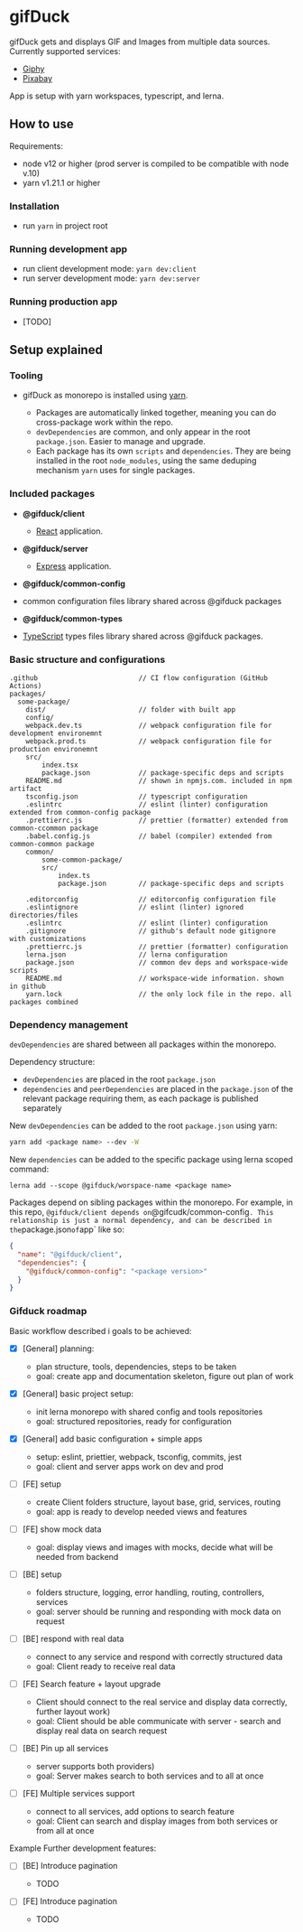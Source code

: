 # gifDuck

gifDuck gets and displays GIF and Images from multiple data sources. Currently supported services:

- [Giphy](https://developers.giphy.com/docs/)
- [Pixabay](https://pixabay.com/api/docs/)

App is setup with yarn workspaces, typescript, and lerna.

## How to use

Requirements:

- node v12 or higher (prod server is compiled to be compatible with node v.10)
- yarn v1.21.1 or higher

### Installation

- run `yarn` in project root

### Running development app

- run client development mode: `yarn dev:client`
- run server development mode: `yarn dev:server`

### Running production app

- [TODO]

## Setup explained

### Tooling

- gifDuck as monorepo is installed using [yarn](https://github.com/yarnpkg/yarn).

  - Packages are automatically linked together, meaning you can do cross-package work within the repo.
  - `devDependencies` are common, and only appear in the root `package.json`. Easier to manage and upgrade.
  - Each package has its own `scripts` and `dependencies`. They are being installed in the root `node_modules`, using the same deduping mechanism `yarn` uses for single packages.

### Included packages

- **@gifduck/client**

  - [React](https://github.com/facebook/react) application.

- **@gifduck/server**

  - [Express](https://github.com/expressjs/express) application.

- **@gifduck/common-config**
- common configuration files library shared across @gifduck packages
- **@gifduck/common-types**
- [TypeScript](https://github.com/Microsoft/TypeScript) types files library shared across @gifduck packages.

### Basic structure and configurations

```
.github                         // CI flow configuration (GitHub Actions)
packages/
  some-package/
    dist/                       // folder with built app
    config/
    webpack.dev.ts              // webpack configuration file for development environemnt
    webpack.prod.ts             // webpack configuration file for production environemnt
    src/
        index.tsx
        package.json            // package-specific deps and scripts
    README.md                   // shown in npmjs.com. included in npm artifact
    tsconfig.json               // typescript configuration
    .eslintrc                   // eslint (linter) configuration extended from common-config package
    .prettierrc.js              // prettier (formatter) extended from common-ccommon package
    .babel.config.js            // babel (compiler) extended from common-common package
    common/
        some-common-package/
        src/
            index.ts
            package.json        // package-specific deps and scripts

    .editorconfig               // editorconfig configuration file
    .eslintignore               // eslint (linter) ignored directories/files
    .eslintrc                   // eslint (linter) configuration
    .gitignore                  // github's default node gitignore with customizations
    .prettierrc.js              // prettier (formatter) configuration
    lerna.json                  // lerna configuration
    package.json                // common dev deps and workspace-wide scripts
    README.md                   // workspace-wide information. shown in github
    yarn.lock                   // the only lock file in the repo. all packages combined
```

### Dependency management

`devDependencies` are shared between all packages within the monorepo.

Dependency structure:

- `devDependencies` are placed in the root `package.json`
- `dependencies` and `peerDependencies` are placed in the `package.json` of the relevant package requiring them, as each package is published separately

New `devDependencies` can be added to the root `package.json` using yarn:

```sh
yarn add <package name> --dev -W
```

New `dependencies` can be added to the specific package using lerna scoped command:

```
lerna add --scope @gifduck/worspace-name <package name>
```

Packages depend on sibling packages within the monorepo. For example, in this repo, `@gifduck/client depends on`@gifcudk/common-config`. This relationship is just a normal dependency, and can be described in the`package.json`of`app` like so:

```json
{
  "name": "@gifduck/client",
  "dependencies": {
    "@gifduck/common-config": "<package version>"
  }
}
```

### Gifduck roadmap

Basic workflow described i goals to be achieved:

- [x] [General] planning:

  - plan structure, tools, dependencies, steps to be taken
  - goal: create app and documentation skeleton, figure out plan of work

- [x] [General] basic project setup:

  - init lerna monorepo with shared config and tools repositories
  - goal: structured repositories, ready for configuration

- [x] [General] add basic configuration + simple apps

  - setup: eslint, priettier, webpack, tsconfig, commits, jest
  - goal: client and server apps work on dev and prod

- [ ] [FE] setup

  - create Client folders structure, layout base, grid, services, routing
  - goal: app is ready to develop needed views and features

- [ ] [FE] show mock data

  - goal: display views and images with mocks, decide what will be needed from backend

- [ ] [BE] setup

  - folders structure, logging, error handling, routing, controllers, services
  - goal: server should be running and responding with mock data on request

- [ ] [BE] respond with real data

  - connect to any service and respond with correctly structured data
  - goal: Client ready to receive real data

- [ ] [FE] Search feature + layout upgrade

  - Client should connect to the real service and display data correctly, further layout work)
  - goal: Client should be able communicate with server - search and display real data on search request

- [ ] [BE] Pin up all services

  - server supports both providers)
  - goal: Server makes search to both services and to all at once

- [ ] [FE] Multiple services support
  - connect to all services, add options to search feature
  - goal: Client can search and display images from both services or from all at once

Example Further development features:

- [ ] [BE] Introduce pagination

  - TODO

- [ ] [FE] Introduce pagination
  - TODO
